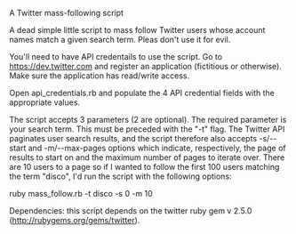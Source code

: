 A Twitter mass-following script

A dead simple little script to mass follow Twitter users whose account names match a given search term.  Pleas don't use it for evil.

You'll need to have API credentails to use the script.  Go to https://dev.twitter.com and register an application (fictitious or otherwise).  Make sure the application has read/write access.

Open api_credentials.rb and populate the 4 API credential fields with the appropriate values.

The script accepts 3 parameters (2 are optional).  The required parameter is your search term.  This must be preceded with the "-t" flag.  The Twitter API paginates user search results, and the script therefore also accepts -s/--start and -m/--max-pages options which indicate, respectively, the page of results to start on and the maximum number of pages to iterate over.  There are 10 users to a page so if I wanted to follow the first 100 users matching the term "disco", I'd run the script with the following options:

  ruby mass_follow.rb -t disco -s 0 -m 10
  
Dependencies:
  this script depends on the twitter ruby gem v 2.5.0 (http://rubygems.org/gems/twitter).